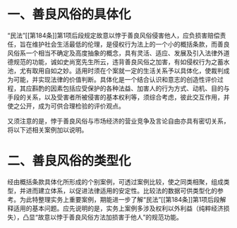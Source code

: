 # 一、善良风俗的具体化

“民法”[[第184条]]第1项后段规定故意以悖于善良风俗侵害他人，应负损害赔偿责任，旨在维护社会生活最低的伦理，是侵权行为法上的一个小的概括条款，而善良风俗系一个相当不确定及高度抽象的概念，具有灵活、适应、发展及引入法律外道德规范的功能，诚如史尚宽先生所云，违背善良风俗之加害，有如侵权行为之蓄水池，尤有取用自如之妙。适用时须在个案就一定的生活关系予以具体化，使裁判成为可能，并实现法律的价值判断。具体化是一个结合认识和意志的创造性评价过程，其应斟酌的因素包括应受保护的各种法益、加害人的行为方式、动机、目的与手段的关系，以及受害者所被侵害的基本权利等，须综合考虑，彼此交互作用，并使之公开，成为可供合理检验的评价观点。

又须注意的是，悖于善良风俗与市场经济的营业竞争及言论自由亦具有密切关系，将以下述相关案例加以说明。

# 二、善良风俗的类型化

经由概括条款具体化所形成的个别案例，可透过案例比较，使之同类相聚，组成类型，并进而建立体系，以促进法律适用的安定性。比较法的数据可供类型化的参考。为此特整理实务上重要案例，期能进一步了解“民法”[[第184条]]第1项后段解释适用的基本问题。应先说明的是，实务上案例多涉及权利以外利益（纯粹经济损失），凸显“故意以悖于善良风俗方法加损害于他人”的规范功能。


